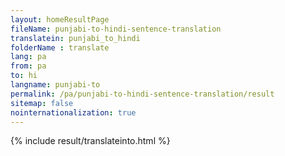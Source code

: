 ```yaml
---
layout: homeResultPage
fileName: punjabi-to-hindi-sentence-translation
translatein: punjabi_to_hindi
folderName : translate
lang: pa
from: pa
to: hi
langname: punjabi-to
permalink: /pa/punjabi-to-hindi-sentence-translation/result
sitemap: false
nointernationalization: true
---
```

{% include result/translateinto.html %}

<script src="/js/result/translation.js" data-foldername="{{page.folderName}}" data-lang="{{page.lang}}"></script>
